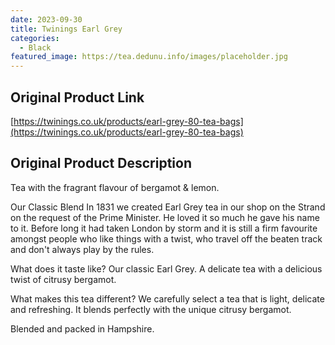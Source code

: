 ```yaml
---
date: 2023-09-30
title: Twinings Earl Grey
categories:
  - Black
featured_image: https://tea.dedunu.info/images/placeholder.jpg
---
```


## Original Product Link

[https://twinings.co.uk/products/earl-grey-80-tea-bags](https://twinings.co.uk/products/earl-grey-80-tea-bags)

## Original Product Description

Tea with the fragrant flavour of bergamot & lemon.

Our Classic Blend
In 1831 we created Earl Grey tea in our shop on the Strand on the request of the Prime Minister. He loved it so much he gave his name to it. Before long it had taken London by storm and it is still a firm favourite amongst people who like things with a twist, who travel off the beaten track and don't always play by the rules.

What does it taste like?
Our classic Earl Grey. A delicate tea with a delicious twist of citrusy bergamot.

What makes this tea different?
We carefully select a tea that is light, delicate and refreshing. It blends perfectly with the unique citrusy bergamot.

Blended and packed in Hampshire.
